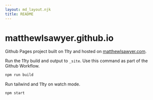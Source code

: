 ```yaml
---
layout: md_layout.njk
title: README
---
```


# matthewlsawyer.github.io

Github Pages project built on 11ty and hosted on [matthewlsawyer.com](https://matthewlsawyer.com).

Run the 11ty build and output to `_site`. Use this command as part of the Github Workflow.

```bash
npm run build
```

Run tailwind and 11ty on watch mode.

```bash
npm start
```
